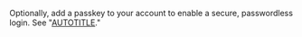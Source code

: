 Optionally, add a passkey to your account to enable a secure, passwordless login. See "[AUTOTITLE](/authentication/authenticating-with-a-passkey/about-passkeys)."
